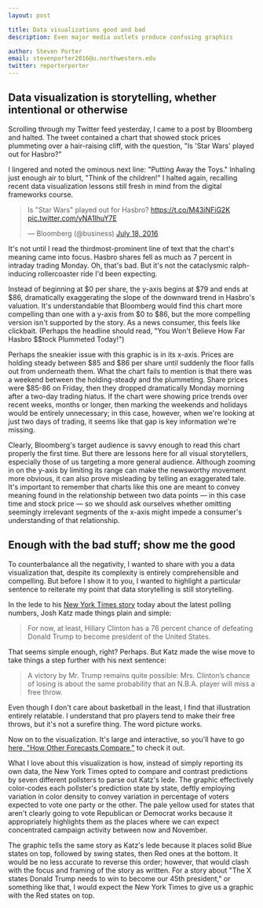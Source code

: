 ```yaml
---
layout: post

title: Data visualizations good and bad
description: Even major media outlets produce confusing graphics

author: Steven Porter
email: stevenporter2016@u.northwestern.edu
twitter: reporterporter
---
```


## Data visualization is storytelling, whether intentional or otherwise

Scrolling through my Twitter feed yesterday, I came to a post by Bloomberg and halted. The tweet contained a chart that showed stock prices plummeting over a hair-raising cliff, with the question, "Is 'Star Wars' played out for Hasbro?"

I lingered and noted the ominous next line: "Putting Away the Toys." Inhaling just enough air to blurt, "Think of the children!" I halted again, recalling recent data visualization lessons still fresh in mind from the digital frameworks course.

<blockquote class="twitter-tweet" data-lang="en"><p lang="en" dir="ltr">Is &quot;Star Wars&quot; played out for Hasbro? <a href="https://t.co/M43iNFiG2K">https://t.co/M43iNFiG2K</a> <a href="https://t.co/yNA1lhuY7E">pic.twitter.com/yNA1lhuY7E</a></p>&mdash; Bloomberg (@business) <a href="https://twitter.com/business/status/755125027184504837">July 18, 2016</a></blockquote>
<script async src="//platform.twitter.com/widgets.js" charset="utf-8"></script>

It's not until I read the thirdmost-prominent line of text that the chart's meaning came into focus. Hasbro shares fell as much as 7 percent in intraday trading Monday. Oh, that's bad. But it's not the cataclysmic ralph-inducing rollercoaster ride I'd been expecting.

Instead of beginning at $0 per share, the y-axis begins at $79 and ends at $86, dramatically exaggerating the slope of the downward trend in Hasbro's valuation. It's understandable that Bloomberg would find this chart more compelling than one with a y-axis from $0 to $86, but the more compelling version isn't supported by the story. As a news consumer, this feels like clickbait. (Perhaps the headline should read, "You Won't Believe How Far Hasbro $$tock Plummeted Today!")

Perhaps the sneakier issue with this graphic is in its x-axis. Prices are holding steady between $85 and $86 per share until suddenly the floor falls out from underneath them. What the chart fails to mention is that there was a weekend between the holding-steady and the plummeting. Share prices were $85-86 on Friday, then they dropped dramatically Monday morning after a two-day trading hiatus. If the chart were showing price trends over recent weeks, months or longer, then marking the weekends and holidays would be entirely unnecessary; in this case, however, when we're looking at just two days of trading, it seems like that gap is key information we're missing.

Clearly, Bloomberg's target audience is savvy enough to read this chart properly the first time. But there are lessons here for all visual storytellers, especially those of us targeting a more general audience. Although zooming in on the y-axis by limiting its range can make the newsworthy movement more obvious, it can also prove misleading by telling an exaggerated tale. It's important to remember that charts like this one are meant to convey meaning found in the relationship between two data points — in this case time and stock price — so we should ask ourselves whether omitting seemingly irrelevant segments of the x-axis might impede a consumer's understanding of that relationship.

## Enough with the bad stuff; show me the good

To counterbalance all the negativity, I wanted to share with you a data visualization that, despite its complexity is entirely comprehensible and compelling. But before I show it to you, I wanted to highlight a particular sentence to reiterate my point that data storytelling is still storytelling.

In the lede to his <a href="http://www.nytimes.com/2016/07/20/upshot/hillary-clinton-has-a-76-percent-chance-to-win-the-presidency.html?action=click&contentCollection=upshot&region=rank&module=package&version=highlights&contentPlacement=2&pgtype=sectionfront">New York Times story</a> today about the latest polling numbers, Josh Katz made things plain and simple:

<blockquote>For now, at least, Hillary Clinton has a 76 percent chance of defeating Donald Trump to become president of the United States.</blockquote>

That seems simple enough, right? Perhaps. But Katz made the wise move to take things a step further with his next sentence:

<blockquote>A victory by Mr. Trump remains quite possible: Mrs. Clinton’s chance of losing is about the same probability that an N.B.A. player will miss a free throw.</blockquote>

Even though I don't care about basketball in the least, I find that illustration entirely relatable. I understand that pro players tend to make their free throws, but it's not a surefire thing. The word picture works.

Now on to the visualization. It's large and interactive, so you'll have to go <a href="http://www.nytimes.com/interactive/2016/upshot/presidential-polls-forecast.html?action=click&contentCollection=upshot&region=rank&module=package&version=highlights&contentPlacement=3&pgtype=sectionfront">here, "How Other Forecasts Compare,"</a> to check it out.

What I love about this visualization is how, instead of simply reporting its own data, the New York Times opted to compare and contrast predictions by seven different pollsters to parse out Katz's lede. The graphic effectively color-codes each pollster's prediction state by state, deftly employing variation in color density to convey variation in percentage of voters expected to vote one party or the other. The pale yellow used for states that aren't clearly going to vote Republican or Democrat works because it appropriately highlights them as the places where we can expect concentrated campaign activity between now and November.

The graphic tells the same story as Katz's lede because it places solid Blue states on top, followed by swing states, then Red ones at the bottom. It would be no less accurate to reverse this order; however, that would clash with the focus and framing of the story as written. For a story about "The X states Donald Trump needs to win to become our 45th president," or something like that, I would expect the New York Times to give us a graphic with the Red states on top.

